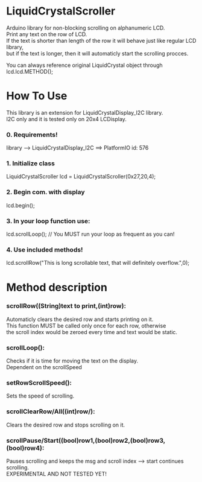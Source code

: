 # LiquidCrystalScroller
Arduino library for non-blocking scrolling on alphanumeric LCD.<br>
Print any text on the row of LCD.<br>
If the text is shorter than length of the row it will behave just like regular LCD library,<br>
but if the text is longer, then it will automaticly start the scrolling procces.<br>

You can always reference original LiquidCrystal object through lcd.lcd.METHOD();

# How To Use
This library is an extension for LiquidCrystalDisplay_I2C library.<br>
I2C only and it is tested only on 20x4 LCDisplay.<br>

### 0. Requirements!
library --> LiquidCrystalDisplay_I2C ==> PlatformIO id: 576

### 1. Initialize class
LiquidCrystalScroller lcd = LiquidCrystalScroller(0x27,20,4);<br>

### 2. Begin com. with display
lcd.begin();

### 3. In your loop function use:
lcd.scrollLoop();
// You MUST run your loop as frequent as you can!

### 4. Use included methods!
lcd.scrollRow("This is long scrollable text, that will definitely overflow.",0);

# Method description
### scrollRow((String)text to print,(int)row):
  Automaticly clears the desired row and starts printing on it.<br>
  This function MUST be called only once for each row, otherwise<br>
  the scroll index would be zeroed every time and text would be static.<br>
  
### scrollLoop():
  Checks if it is time for moving the text on the display.<br>
  Dependent on the scrollSpeed
  
### setRowScrollSpeed():
  Sets the speed of scrolling.
  
### scrollClearRow/All((int)row/):
  Clears the desired row and stops scrolling on it.
  
### scrollPause/Start((bool)row1,(bool)row2,(bool)row3,(bool)row4):
  Pauses scrolling and keeps the msg and scroll index --> start continues scrolling.<br>
  EXPERIMENTAL AND NOT TESTED YET!
  
